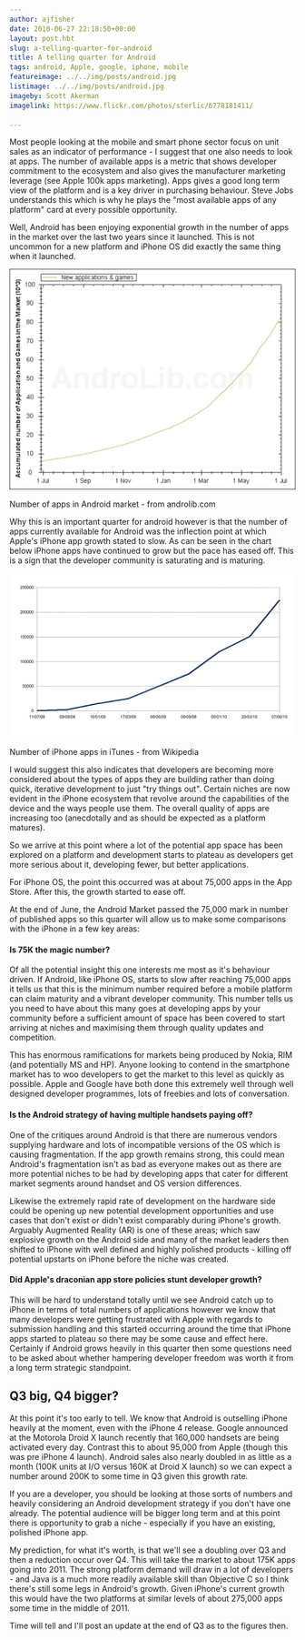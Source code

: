 ```yaml
---
author: ajfisher
date: 2010-06-27 22:18:50+00:00
layout: post.hbt
slug: a-telling-quarter-for-android
title: A telling quarter for Android
tags: android, Apple, google, iphone, mobile
featureimage: ../../img/posts/android.jpg
listimage: ../../img/posts/android.jpg
imageby: Scott Akerman
imagelink: https://www.flickr.com/photos/sterlic/6778181411/

---
```


Most people looking at the mobile and smart phone sector focus on unit sales as an indicator of performance - I suggest that one also needs to look at apps. The number of available apps is a metric that shows developer commitment to the ecosystem and also gives the manufacturer marketing leverage (see Apple 100k apps marketing). Apps gives a good long term view of the platform and is a key driver in purchasing behaviour. Steve Jobs understands this which is why he plays the "most available apps of any platform" card at every possible opportunity.

Well, Android has been enjoying exponential growth in the number of apps in the market over the last two years since it launched. This is not uncommon for a new platform and iPhone OS did exactly the same thing when it launched.

![A graph of android market apps](../../img/posts/android-appstats.png)

<p class="caption">Number of apps in Android market - from androlib.com<p>

Why this is an important quarter for android however is that the number of apps currently available for Android was the inflection point at which Apple's iPhone app growth stated to slow. As can be seen in the chart below iPhone apps have continued to grow but the pace has eased off. This is a sign that the developer community is saturating and is maturing.

![A graph of iTunes market apps](../../img/posts/iphone-stats-smaller.png)

<p class="caption">Number of iPhone apps in iTunes - from Wikipedia</p>

I would suggest this also indicates that developers are becoming more considered about the types of apps they are building rather than doing quick, iterative development to just "try things out". Certain niches are now evident in the iPhone ecosystem that revolve around the capabilities of the device and the ways people use them. The overall quality of apps are increasing too (anecdotally and as should be expected as a platform matures).

So we arrive at this point where a lot of the potential app space has been explored on a platform and development starts to plateau as developers get more serious about it, developing fewer, but better applications.

For iPhone OS, the point this occurred was at about 75,000 apps in the App Store. After this, the growth started to ease off.

At the end of June, the Android Market passed the 75,000 mark in number of published apps so this quarter will allow us to make some comparisons with the iPhone in a few key areas:

#### Is 75K the magic number?

Of all the potential insight this one interests me most as it's behaviour driven. If Android, like iPhone OS, starts to slow after reaching 75,000 apps it tells us that this is the minimum number required before a mobile platform can claim maturity and a vibrant developer community. This number tells us you need to have about this many goes at developing apps by your community before a sufficient amount of space has been covered to start arriving at niches and maximising them through quality updates and competition.

This has enormous ramifications for markets being produced by Nokia, RIM (and potentially MS and HP). Anyone looking to contend in the smartphone market has to woo developers to get the market to this level as quickly as possible. Apple and Google have both done this extremely well through well designed developer programmes, lots of freebies and lots of conversation.

#### Is the Android strategy of having multiple handsets paying off?

One of the critiques around Android is that there are numerous vendors supplying hardware and lots of incompatible versions of the OS which is causing fragmentation. If the app growth remains strong, this could mean Android's fragmentation isn't as bad as everyone makes out as there are more potential niches to be had by developing apps that cater for different market segments around handset and OS version differences.

Likewise the extremely rapid rate of development on the hardware side could be opening up new potential development opportunities and use cases that don't exist or didn't exist comparably during iPhone's growth. Arguably Augmented Reality (AR) is one of these areas; which saw explosive growth on the Android side and many of the market leaders then shifted to iPhone with well defined and highly polished products - killing off potential upstarts on iPhone before the niche was created.

#### Did Apple's draconian app store policies stunt developer growth?

This will be hard to understand totally until we see Android catch up to iPhone in terms of total numbers of applications however we know that many developers were getting frustrated with Apple with regards to submission handling and this started occurring around the time that iPhone apps started to plateau so there may be some cause and effect here. Certainly if Android grows heavily in this quarter then some questions need to be asked about whether hampering developer freedom was worth it from a long term strategic standpoint.

## Q3 big, Q4 bigger?

At this point it's too early to tell. We know that Android is outselling iPhone heavily at the moment, even with the iPhone 4 release. Google announced at the Motorola Droid X launch recently that 160,000 handsets are being activated every day. Contrast this to about 95,000 from Apple (though this was pre iPhone 4 launch). Android sales also nearly doubled in as little as a month (100K units at I/O versus 160K at Droid X launch) so we can expect a number around 200K to some time in Q3 given this growth rate.

If you are a developer, you should be looking at those sorts of numbers and heavily considering an Android development strategy if you don't have one already. The potential audience will be bigger long term and at this point there is opportunity to grab a niche - especially if you have an existing, polished iPhone app.

My prediction, for what it's worth, is that we'll see a doubling over Q3 and then a reduction occur over Q4. This will take the market to about 175K apps going into 2011. The strong platform demand will draw in a lot of developers - and Java is a much more readily available skill than Objective C so I think there's still some legs in Android's growth. Given iPhone's current growth this would have the two platforms at similar levels of about 275,000 apps some time in the middle of 2011.

Time will tell and I'll post an update at the end of Q3 as to the figures then.
